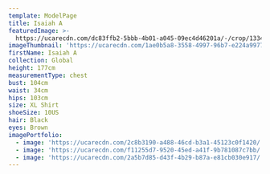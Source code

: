```yaml
---
template: ModelPage
title: Isaiah A
featuredImage: >-
  https://ucarecdn.com/dc83ffb2-5bbb-4b01-a045-09ec4d46201a/-/crop/1334x836/0,576/-/preview/
imageThumbnail: 'https://ucarecdn.com/1ae0b5a8-3558-4997-96b7-e224a9977806/'
firstName: Isaiah A
collection: Global
height: 177cm
measurementType: chest
bust: 104cm
waist: 34cm
hips: 103cm
size: XL Shirt
shoeSize: 10US
hair: Black
eyes: Brown
imagePortfolio:
  - image: 'https://ucarecdn.com/2c8b3190-a488-46cd-b3a1-45123c0f1420/'
  - image: 'https://ucarecdn.com/f11255d7-9520-45ed-a41f-9b781087c7bb/'
  - image: 'https://ucarecdn.com/2a5b7d85-d43f-4b29-b87a-e81cb030e917/'
---
```



